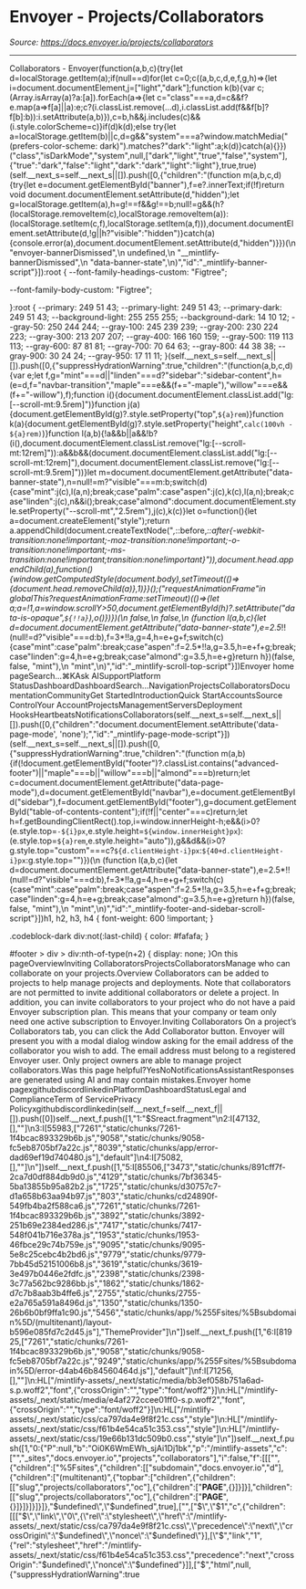 # Envoyer - Projects/Collaborators

*Source: https://docs.envoyer.io/projects/collaborators*

---

Collaborators - Envoyer(function(a,b,c){try{let d=localStorage.getItem(a);if(null==d)for(let c=0;c((a,b,c,d,e,f,g,h)=>{let i=document.documentElement,j=["light","dark"];function k(b){var c;(Array.isArray(a)?a:[a]).forEach(a=>{let c="class"===a,d=c&&f?e.map(a=>f[a]||a):e;c?(i.classList.remove(...d),i.classList.add(f&&f[b]?f[b]:b)):i.setAttribute(a,b)}),c=b,h&&j.includes(c)&&(i.style.colorScheme=c)}if(d)k(d);else try{let a=localStorage.getItem(b)||c,d=g&&"system"===a?window.matchMedia("(prefers-color-scheme: dark)").matches?"dark":"light":a;k(d)}catch(a){}})("class","isDarkMode","system",null,["dark","light","true","false","system"],{"true":"dark","false":"light","dark":"dark","light":"light"},true,true)(self.__next_s=self.__next_s||[]).push([0,{"children":"(function m(a,b,c,d){try{let e=document.getElementById(\"banner\"),f=e?.innerText;if(!f)return void document.documentElement.setAttribute(d,\"hidden\");let g=localStorage.getItem(a),h=g!==f&&g!==b;null!=g&&(h?(localStorage.removeItem(c),localStorage.removeItem(a)):(localStorage.setItem(c,f),localStorage.setItem(a,f))),document.documentElement.setAttribute(d,!g||h?\"visible\":\"hidden\")}catch(a){console.error(a),document.documentElement.setAttribute(d,\"hidden\")}})(\n  \"envoyer-bannerDismissed\",\n  undefined,\n  \"__mintlify-bannerDismissed\",\n  \"data-banner-state\",\n)","id":"_mintlify-banner-script"}]):root {
  --font-family-headings-custom: "Figtree";
  
  --font-family-body-custom: "Figtree";
  
}:root {
    --primary: 249 51 43;
    --primary-light: 249 51 43;
    --primary-dark: 249 51 43;
    --background-light: 255 255 255;
    --background-dark: 14 10 12;
    --gray-50: 250 244 244;
    --gray-100: 245 239 239;
    --gray-200: 230 224 223;
    --gray-300: 213 207 207;
    --gray-400: 166 160 159;
    --gray-500: 119 113 113;
    --gray-600: 87 81 81;
    --gray-700: 70 64 63;
    --gray-800: 44 38 38;
    --gray-900: 30 24 24;
    --gray-950: 17 11 11;
  }(self.__next_s=self.__next_s||[]).push([0,{"suppressHydrationWarning":true,"children":"(function(a,b,c,d){var e;let f,g=\"mint\"===d||\"linden\"===d?\"sidebar\":\"sidebar-content\",h=(e=d,f=\"navbar-transition\",\"maple\"===e&&(f+=\"-maple\"),\"willow\"===e&&(f+=\"-willow\"),f);function i(){document.documentElement.classList.add(\"lg:[--scroll-mt:9.5rem]\")}function j(a){document.getElementById(g)?.style.setProperty(\"top\",`${a}rem`)}function k(a){document.getElementById(g)?.style.setProperty(\"height\",`calc(100vh - ${a}rem)`)}function l(a,b){!a&&b||a&&!b?(i(),document.documentElement.classList.remove(\"lg:[--scroll-mt:12rem]\")):a&&b&&(document.documentElement.classList.add(\"lg:[--scroll-mt:12rem]\"),document.documentElement.classList.remove(\"lg:[--scroll-mt:9.5rem]\"))}let m=document.documentElement.getAttribute(\"data-banner-state\"),n=null!=m?\"visible\"===m:b;switch(d){case\"mint\":j(c),l(a,n);break;case\"palm\":case\"aspen\":j(c),k(c),l(a,n);break;case\"linden\":j(c),n&&i();break;case\"almond\":document.documentElement.style.setProperty(\"--scroll-mt\",\"2.5rem\"),j(c),k(c)}let o=function(){let a=document.createElement(\"style\");return a.appendChild(document.createTextNode(\"*,*::before,*::after{-webkit-transition:none!important;-moz-transition:none!important;-o-transition:none!important;-ms-transition:none!important;transition:none!important}\")),document.head.appendChild(a),function(){window.getComputedStyle(document.body),setTimeout(()=>{document.head.removeChild(a)},1)}}();(\"requestAnimationFrame\"in globalThis?requestAnimationFrame:setTimeout)(()=>{let a;a=!1,a=window.scrollY>50,document.getElementById(h)?.setAttribute(\"data-is-opaque\",`${!!a}`),o()})})(\n  false,\n  false,\n  (function l(a,b,c){let d=document.documentElement.getAttribute(\"data-banner-state\"),e=2.5*!!(null!=d?\"visible\"===d:b),f=3*!!a,g=4,h=e+g+f;switch(c){case\"mint\":case\"palm\":break;case\"aspen\":f=2.5*!!a,g=3.5,h=e+f+g;break;case\"linden\":g=4,h=e+g;break;case\"almond\":g=3.5,h=e+g}return h})(false, false, \"mint\"),\n  \"mint\",\n)","id":"_mintlify-scroll-top-script"}])Envoyer home pageSearch...⌘KAsk AISupportPlatform StatusDashboardDashboardSearch...NavigationProjectsCollaboratorsDocumentationCommunityGet StartedIntroductionQuick StartAccountsSource ControlYour AccountProjectsManagementServersDeployment HooksHeartbeatsNotificationsCollaborators(self.__next_s=self.__next_s||[]).push([0,{"children":"document.documentElement.setAttribute('data-page-mode', 'none');","id":"_mintlify-page-mode-script"}])(self.__next_s=self.__next_s||[]).push([0,{"suppressHydrationWarning":true,"children":"(function m(a,b){if(!document.getElementById(\"footer\")?.classList.contains(\"advanced-footer\")||\"maple\"===b||\"willow\"===b||\"almond\"===b)return;let c=document.documentElement.getAttribute(\"data-page-mode\"),d=document.getElementById(\"navbar\"),e=document.getElementById(\"sidebar\"),f=document.getElementById(\"footer\"),g=document.getElementById(\"table-of-contents-content\");if(!f||\"center\"===c)return;let h=f.getBoundingClientRect().top,i=window.innerHeight-h;e&&(i>0?(e.style.top=`-${i}px`,e.style.height=`${window.innerHeight}px`):(e.style.top=`${a}rem`,e.style.height=\"auto\")),g&&d&&(i>0?g.style.top=\"custom\"===c?`${d.clientHeight-i}px`:`${40+d.clientHeight-i}px`:g.style.top=\"\")})(\n  (function l(a,b,c){let d=document.documentElement.getAttribute(\"data-banner-state\"),e=2.5*!!(null!=d?\"visible\"===d:b),f=3*!!a,g=4,h=e+g+f;switch(c){case\"mint\":case\"palm\":break;case\"aspen\":f=2.5*!!a,g=3.5,h=e+f+g;break;case\"linden\":g=4,h=e+g;break;case\"almond\":g=3.5,h=e+g}return h})(false, false, \"mint\"),\n  \"mint\",\n)","id":"_mintlify-footer-and-sidebar-scroll-script"}])h1, h2, h3, h4 {
    font-weight: 600 !important;
}

.codeblock-dark div:not(:last-child) {
    color: #fafafa;
}

#footer > div > div:nth-of-type(n+2) {
    display: none;
}On this pageOverviewInviting CollaboratorsProjectsCollaboratorsManage who can collaborate on your projects.​Overview
Collaborators can be added to projects to help manage projects and deployments. Note that collaborators are not permitted to invite additional collaborators or delete a project.
In addition, you can invite collaborators to your project who do not have a paid Envoyer subscription plan. This means that your company or team only need one active subscription to Envoyer.
​Inviting Collaborators
On a project’s Collaborators tab, you can click the Add Collaborator button. Envoyer will present you with a modal dialog window asking for the email address of the collaborator you wish to add. The email address must belong to a registered Envoyer user.
Only project owners are able to manage project collaborators.Was this page helpful?YesNoNotificationsAssistantResponses are generated using AI and may contain mistakes.Envoyer home pagexgithubdiscordlinkedinPlatformDashboardStatusLegal and ComplianceTerm of ServicePrivacy Policyxgithubdiscordlinkedin(self.__next_f=self.__next_f||[]).push([0])self.__next_f.push([1,"1:\"$Sreact.fragment\"\n2:I[47132,[],\"\"]\n3:I[55983,[\"7261\",\"static/chunks/7261-1f4bcac893329b6b.js\",\"9058\",\"static/chunks/9058-fc5eb8705bf7a22c.js\",\"8039\",\"static/chunks/app/error-dad69ef19d740480.js\"],\"default\"]\n4:I[75082,[],\"\"]\n"])self.__next_f.push([1,"5:I[85506,[\"3473\",\"static/chunks/891cff7f-2ca7d0df884db9d0.js\",\"4129\",\"static/chunks/7bf36345-5ba13855b95a82b2.js\",\"1725\",\"static/chunks/d30757c7-d1a658b63aa94b97.js\",\"803\",\"static/chunks/cd24890f-549fb4ba2f588ca6.js\",\"7261\",\"static/chunks/7261-1f4bcac893329b6b.js\",\"3892\",\"static/chunks/3892-251b69e2384ed286.js\",\"7417\",\"static/chunks/7417-548f041b716e378a.js\",\"1953\",\"static/chunks/1953-46fbce29c74b759e.js\",\"9095\",\"static/chunks/9095-5e8c25cebc4b2bd6.js\",\"9779\",\"static/chunks/9779-7bb45d52151006b8.js\",\"3619\",\"static/chunks/3619-3e497b0446e2fdfc.js\",\"2398\",\"static/chunks/2398-3c77a562bc9286bb.js\",\"1862\",\"static/chunks/1862-d7c7b8aab3b4ffe6.js\",\"2755\",\"static/chunks/2755-e2a765a591a8496d.js\",\"1350\",\"static/chunks/1350-26b6b0bf9ffa1c90.js\",\"5456\",\"static/chunks/app/%255Fsites/%5Bsubdomain%5D/(multitenant)/layout-b596e085fd7c2d45.js\"],\"ThemeProvider\"]\n"])self.__next_f.push([1,"6:I[81925,[\"7261\",\"static/chunks/7261-1f4bcac893329b6b.js\",\"9058\",\"static/chunks/9058-fc5eb8705bf7a22c.js\",\"9249\",\"static/chunks/app/%255Fsites/%5Bsubdomain%5D/error-d4ab46b84560464d.js\"],\"default\"]\nf:I[71256,[],\"\"]\n:HL[\"/mintlify-assets/_next/static/media/bb3ef058b751a6ad-s.p.woff2\",\"font\",{\"crossOrigin\":\"\",\"type\":\"font/woff2\"}]\n:HL[\"/mintlify-assets/_next/static/media/e4af272ccee01ff0-s.p.woff2\",\"font\",{\"crossOrigin\":\"\",\"type\":\"font/woff2\"}]\n:HL[\"/mintlify-assets/_next/static/css/ca797da4e9f8f21c.css\",\"style\"]\n:HL[\"/mintlify-assets/_next/static/css/f61b4e54ca51c353.css\",\"style\"]\n:HL[\"/mintlify-assets/_next/static/css/19e66b131dc509b0.css\",\"style\"]\n"])self.__next_f.push([1,"0:{\"P\":null,\"b\":\"Oi0K6WmEWh_sjAi1Dj1bk\",\"p\":\"/mintlify-assets\",\"c\":[\"\",\"_sites\",\"docs.envoyer.io\",\"projects\",\"collaborators\"],\"i\":false,\"f\":[[[\"\",{\"children\":[\"%5Fsites\",{\"children\":[[\"subdomain\",\"docs.envoyer.io\",\"d\"],{\"children\":[\"(multitenant)\",{\"topbar\":[\"children\",{\"children\":[[\"slug\",\"projects/collaborators\",\"oc\"],{\"children\":[\"__PAGE__\",{}]}]}],\"children\":[[\"slug\",\"projects/collaborators\",\"oc\"],{\"children\":[\"__PAGE__\",{}]}]}]}]}]},\"$undefined\",\"$undefined\",true],[\"\",[\"$\",\"$1\",\"c\",{\"children\":[[[\"$\",\"link\",\"0\",{\"rel\":\"stylesheet\",\"href\":\"/mintlify-assets/_next/static/css/ca797da4e9f8f21c.css\",\"precedence\":\"next\",\"crossOrigin\":\"$undefined\",\"nonce\":\"$undefined\"}],[\"$\",\"link\",\"1\",{\"rel\":\"stylesheet\",\"href\":\"/mintlify-assets/_next/static/css/f61b4e54ca51c353.css\",\"precedence\":\"next\",\"crossOrigin\":\"$undefined\",\"nonce\":\"$undefined\"}]],[\"$\",\"html\",null,{\"suppressHydrationWarning\":true